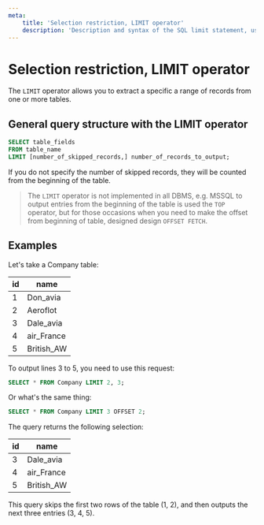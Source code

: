 ```yaml
---
meta:
    title: 'Selection restriction, LIMIT operator'
    description: 'Description and syntax of the SQL limit statement, usage examples, and tasks for self-checking.'
---
```


# Selection restriction, LIMIT operator

The `LIMIT` operator allows you to extract a specific a range of records from one or more tables.

## General query structure with the LIMIT operator

```sql
SELECT table_fields
FROM table_name
LIMIT [number_of_skipped_records,] number_of_records_to_output;
```

If you do not specify the number of skipped records, they will be counted from the beginning of the table.

> The `LIMIT` operator is not implemented in all DBMS, e.g. MSSQL to output entries from the beginning of the table is used the `TOP` operator,
> but for those occasions when you need to make the offset from beginning of table, designed design `OFFSET FETCH`.

## Examples

Let's take a Company table:

| id  | name       |
| --- | ---------- |
| 1   | Don_avia   |
| 2   | Aeroflot   |
| 3   | Dale_avia  |
| 4   | air_France |
| 5   | British_AW |

To output lines 3 to 5, you need to use this request:

```sql
SELECT * FROM Company LIMIT 2, 3;
```

Or what's the same thing:

```sql
SELECT * FROM Company LIMIT 3 OFFSET 2;
```

The query returns the following selection:

| id  | name       |
| --- | ---------- |
| 3   | Dale_avia  |
| 4   | air_France |
| 5   | British_AW |

This query skips the first two rows of the table (1, 2), and then outputs the next three entries (3, 4, 5).
